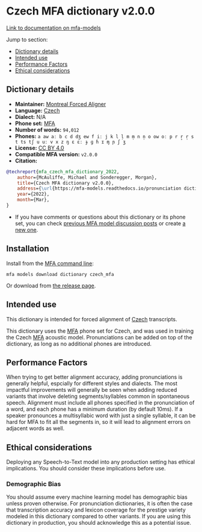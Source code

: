 
# Czech MFA dictionary v2.0.0

[Link to documentation on mfa-models](https://mfa-models.readthedocs.io/en/main/dictionary/czech_mfa.html)

Jump to section:

- [Dictionary details](#dictionary-details)
- [Intended use](#intended-use)
- [Performance Factors](#performance-factors)
- [Ethical considerations](#ethical-considerations)

## Dictionary details

- **Maintainer:** [Montreal Forced Aligner](https://montreal-forced-aligner.readthedocs.io/)
- **Language:** [Czech](https://en.wikipedia.org/wiki/Czech_language)
- **Dialect:** N/A
- **Phone set:** [MFA](https://mfa-models.readthedocs.io/en/refactor/mfa_phone_set.html#czech)
- **Number of words:** `94,012`
- **Phones:** `a aw aː b c d dʒ ew f iː j k l l̩ m m̩ n n̩ o ow oː p r r̝ r̩ s t ts tʃ u uː v x z ŋ ɛ ɛː ɟ ɡ ɦ ɪ ɱ ɲ ʃ ʒ`
- **License:** [CC BY 4.0](https://github.com/MontrealCorpusTools/mfa-models/tree/main/dictionary/czech/mfa/v2.0.0/LICENSE)
- **Compatible MFA version:** `v2.0.0`
- **Citation:**

```bibtex
@techreport{mfa_czech_mfa_dictionary_2022,
	author={McAuliffe, Michael and Sonderegger, Morgan},
	title={Czech MFA dictionary v2.0.0},
	address={\url{https://mfa-models.readthedocs.io/pronunciation dictionary/Czech/Czech MFA dictionary v2_0_0.html}},
	year={2022},
	month={Mar},
}
```

- If you have comments or questions about this dictionary or its phone set, you can check [previous MFA model discussion posts](https://github.com/MontrealCorpusTools/mfa-models/discussions?discussions_q=Czech+MFA+dictionary+v2.0.0) or create [a new one](https://github.com/MontrealCorpusTools/mfa-models/discussions/new).

## Installation

Install from the [MFA command line](https://montreal-forced-aligner.readthedocs.io/en/latest/user_guide/models/index.html):

```
mfa models download dictionary czech_mfa
```

Or download from [the release page](https://github.com/MontrealCorpusTools/mfa-models/releases/tag/dictionary-czech_mfa-v2.0.0).

## Intended use

This dictionary is intended for forced alignment of [Czech](https://en.wikipedia.org/wiki/Czech_language) transcripts.

This dictionary uses the [MFA](https://mfa-models.readthedocs.io/en/refactor/mfa_phone_set.html#czech) phone set for Czech, and was used in training the Czech [MFA](https://mfa-models.readthedocs.io/en/refactor/mfa_phone_set.html#czech) acoustic model.
Pronunciations can be added on top of the dictionary, as long as no additional phones are introduced.

## Performance Factors

When trying to get better alignment accuracy, adding pronunciations is generally helpful, espcially for different styles and dialects.
The most impactful improvements will generally be seen when adding reduced variants that
involve deleting segments/syllables common in spontaneous speech.  Alignment must include all phones specified in the pronunciation of a word, and each phone has
a minimum duration (by default 10ms). If a speaker pronounces a multisyllabic word with just a single syllable, it can be hard for MFA to fit all the segments in,
so it will lead to alignment errors on adjacent words as well.

## Ethical considerations

Deploying any Speech-to-Text model into any production setting has ethical implications. You should consider these implications before use.

### Demographic Bias

You should assume every machine learning model has demographic bias unless proven otherwise.
For pronunciation dictionaries, it is often the case that transcription accuracy and lexicon coverage for the prestige variety modeled in this dictionary compared to other variants.
If you are using this dictionary in production, you should acknowledge this as a potential issue.
